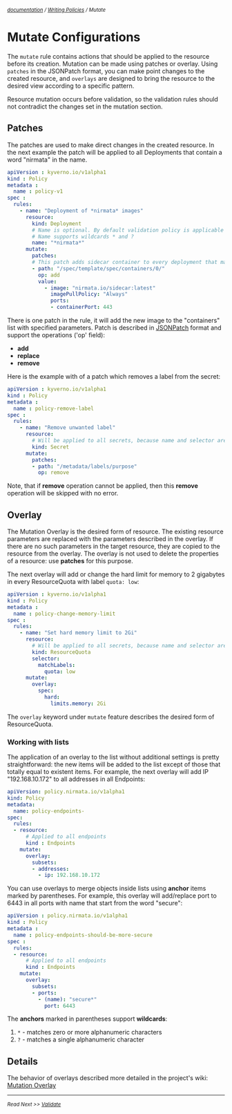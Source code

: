 <small>*[documentation](/README.md#documentation) / [Writing Policies](/documentation/writing-policies.md) / Mutate*</small>

# Mutate Configurations 

The ```mutate``` rule contains actions that should be applied to the resource before its creation. Mutation can be made using patches or overlay. Using ```patches``` in the JSONPatch format, you can make point changes to the created resource, and ```overlays``` are designed to bring the resource to the desired view according to a specific pattern.

Resource mutation occurs before validation, so the validation rules should not contradict the changes set in the mutation section.

## Patches

The patches are used to make direct changes in the created resource. In the next example the patch will be applied to all Deployments that contain a word "nirmata" in the name.

````yaml
apiVersion : kyverno.io/v1alpha1
kind : Policy
metadata :
  name : policy-v1
spec :
  rules:
    - name: "Deployment of *nirmata* images"
      resource:
        kind: Deployment
        # Name is optional. By default validation policy is applicable to any resource of supported kind.
        # Name supports wildcards * and ?
        name: "*nirmata*"
      mutate:
        patches:
        # This patch adds sidecar container to every deployment that matches this policy
        - path: "/spec/template/spec/containers/0/"
          op: add
          value:
            - image: "nirmata.io/sidecar:latest"
              imagePullPolicy: "Always"
              ports:
              - containerPort: 443
````
There is one patch in the rule, it will add the new image to the "containers" list with specified parameters. Patch is described in [JSONPatch](http://jsonpatch.com/) format and support the operations ('op' field):
* **add**
* **replace**
* **remove**

Here is the example with of a patch which removes a label from the secret:
````yaml
apiVersion : kyverno.io/v1alpha1
kind : Policy
metadata :
  name : policy-remove-label
spec :
  rules:
    - name: "Remove unwanted label"
      resource:
        # Will be applied to all secrets, because name and selector are not specified
        kind: Secret
      mutate:
        patches:
        - path: "/metadata/labels/purpose"
          op: remove
````

Note, that if **remove** operation cannot be applied, then this **remove** operation will be skipped with no error.

## Overlay

The Mutation Overlay is the desired form of resource. The existing resource parameters are replaced with the parameters described in the overlay. If there are no such parameters in the target resource, they are copied to the resource from the overlay. The overlay is not used to delete the properties of a resource: use **patches** for this purpose.

The next overlay will add or change the hard limit for memory to 2 gigabytes in every ResourceQuota with label ```quota: low```:

````yaml
apiVersion : kyverno.io/v1alpha1
kind : Policy
metadata :
  name : policy-change-memory-limit
spec :
  rules:
    - name: "Set hard memory limit to 2Gi"
      resource:
        # Will be applied to all secrets, because name and selector are not specified
        kind: ResourceQuota
        selector:
          matchLabels:
            quota: low
      mutate:
        overlay:
          spec:
            hard:
              limits.memory: 2Gi
````
The ```overlay``` keyword under ```mutate``` feature describes the desired form of ResourceQuota.

### Working with lists

The application of an overlay to the list without additional settings is pretty straightforward: the new items will be added to the list exсept of those that totally equal to existent items. For example, the next overlay will add IP "192.168.10.172" to all addresses in all Endpoints:

````yaml
apiVersion: policy.nirmata.io/v1alpha1
kind: Policy
metadata:
  name: policy-endpoints-
spec:
  rules:
  - resource:
      # Applied to all endpoints
      kind : Endpoints
    mutate:
      overlay:
        subsets:
        - addresses:
          - ip: 192.168.10.172
````

You can use overlays to merge objects inside lists using **anchor** items marked by parentheses. For example, this overlay will add/replace port to 6443 in all ports with name that start from the word "secure":
````yaml
apiVersion : policy.nirmata.io/v1alpha1
kind : Policy
metadata :
  name : policy-endpoints-should-be-more-secure
spec :
  rules:
  - resource:
      # Applied to all endpoints
      kind : Endpoints
    mutate:
      overlay:
        subsets:
        - ports:
          - (name): "secure*"
            port: 6443
````

The **anchors** marked in parentheses support **wildcards**:
1. `*` - matches zero or more alphanumeric characters
2. `?` - matches a single alphanumeric character

## Details

The behavior of overlays described more detailed in the project's wiki: [Mutation Overlay](https://github.com/nirmata/kyverno/wiki/Mutation-Overlay)

---
<small>*Read Next >> [Validate](/documentation/writing-policies-validate.md)*</small>
